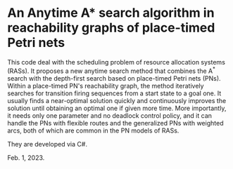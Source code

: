 # An Anytime A* search algorithm in reachability graphs of place-timed Petri nets

This code deal with the scheduling problem of resource allocation systems (RASs). It proposes a new anytime search method that combines the A$^*$ search with the depth-first search based on place-timed Petri nets (PNs).
Within a place-timed PN's reachability graph, the method iteratively searches for transition firing sequences from a start state to a goal one.
It usually finds a near-optimal solution quickly and continuously improves the solution until obtaining an optimal one if given more time. More importantly, it needs only one parameter and no deadlock control policy, and it can handle the PNs with flexible routes and the generalized PNs with weighted arcs, both of which are common in the PN models of RASs. 

They are developed via C#. 


Feb. 1, 2023.

